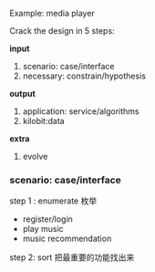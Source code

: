 Example: media player





Crack the design in 5 steps:

**input**

1. scenario: case/interface
2. necessary: constrain/hypothesis

**output**

1. application: service/algorithms
2. kilobit:data

**extra**

1. evolve



### scenario: case/interface

step 1 : enumerate  枚举

* register/login
* play music
* music recommendation

step 2: sort 把最重要的功能找出来





